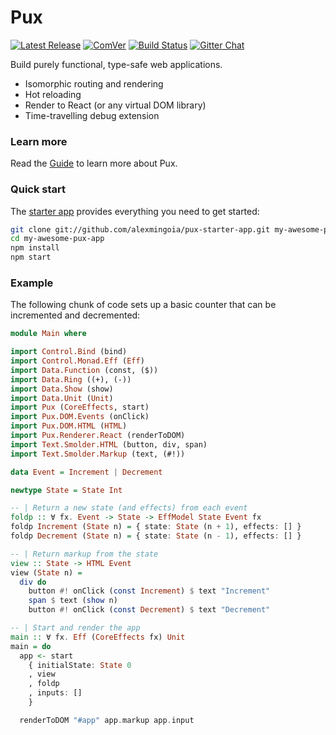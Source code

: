 # Pux

[![Latest Release](http://img.shields.io/github/release/alexmingoia/purescript-pux.svg)](https://pursuit.purescript.org/packages/purescript-pux)
[![ComVer](https://img.shields.io/badge/comver-compliant-brightgreen.svg)](https://github.com/staltz/comver)
[![Build Status](https://travis-ci.org/alexmingoia/purescript-pux.svg?branch=master)](https://travis-ci.org/alexmingoia/purescript-pux)
[![Gitter Chat](https://img.shields.io/gitter/room/gitterHQ/gitter.svg)](https://gitter.im/alexmingoia/purescript-pux)

Build purely functional, type-safe web applications.

- Isomorphic routing and rendering
- Hot reloading
- Render to React (or any virtual DOM library)
- Time-travelling debug extension

### Learn more

Read the [Guide](https://www.purescript-pux.org/docs/architecture) to learn more about Pux.

### Quick start

The [starter app](http://github.com/alexmingoia/pux-starter-app) provides
everything you need to get started:

```sh
git clone git://github.com/alexmingoia/pux-starter-app.git my-awesome-pux-app
cd my-awesome-pux-app
npm install
npm start
```

### Example

The following chunk of code sets up a basic counter that can be incremented and
decremented:

```purescript
module Main where

import Control.Bind (bind)
import Control.Monad.Eff (Eff)
import Data.Function (const, ($))
import Data.Ring ((+), (-))
import Data.Show (show)
import Data.Unit (Unit)
import Pux (CoreEffects, start)
import Pux.DOM.Events (onClick)
import Pux.DOM.HTML (HTML)
import Pux.Renderer.React (renderToDOM)
import Text.Smolder.HTML (button, div, span)
import Text.Smolder.Markup (text, (#!))

data Event = Increment | Decrement

newtype State = State Int

-- | Return a new state (and effects) from each event
foldp :: ∀ fx. Event -> State -> EffModel State Event fx
foldp Increment (State n) = { state: State (n + 1), effects: [] }
foldp Decrement (State n) = { state: State (n - 1), effects: [] }

-- | Return markup from the state
view :: State -> HTML Event
view (State n) =
  div do
    button #! onClick (const Increment) $ text "Increment"
    span $ text (show n)
    button #! onClick (const Decrement) $ text "Decrement"

-- | Start and render the app
main :: ∀ fx. Eff (CoreEffects fx) Unit
main = do
  app <- start
    { initialState: State 0
    , view
    , foldp
    , inputs: []
    }

  renderToDOM "#app" app.markup app.input
```
